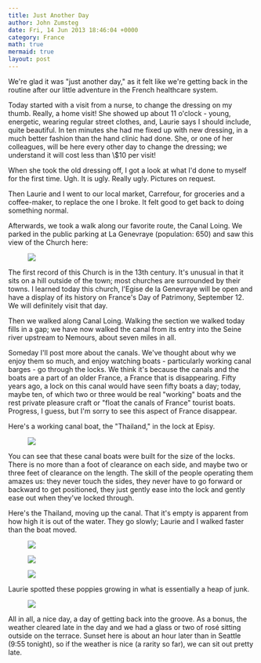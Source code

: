 ```yaml
---
title: Just Another Day
author: John Zumsteg
date: Fri, 14 Jun 2013 18:46:04 +0000
category: France
math: true
mermaid: true
layout: post
---
```

We're glad it was "just another day," as it felt like we're getting back in the routine after our little adventure in the French healthcare system.

Today started with a visit from a nurse, to change the dressing on my thumb. Really, a home visit! She showed up about 11 o'clock - young, energetic, wearing regular street clothes, and, Laurie says I should include, quite beautiful. In ten minutes she had me fixed up with new dressing, in a much better fashion than the hand clinic had done. She, or one of her colleagues, will be here every other day to change the dressing; we understand it will cost less than \\$10 per visit!

When she took the old dressing off, I got a look at what I'd done to myself for the first time. Ugh. It is ugly. Really ugly. Pictures on request.

Then Laurie and I went to our local market, Carrefour, for groceries and a coffee-maker, to replace the one I broke. It felt good to get back to doing something normal.

Afterwards, we took a walk along our favorite route, the Canal Loing. We parked in the public parking at La Genevraye (population: 650) and saw this view of the Church here:
<figure>
	<img src="{{site.url}}/assets/images/2013/06/la-genevrae-church.jpg"/>
	<figcaption></figcaption>
</figure>


The first record of this Church is in the 13th century. It's unusual in that it sits on a hill outside of the town; most churches are surrounded by their towns. I learned today this church, l'Egise de la Genevraye will be open and have a display of its history on France's Day of Patrimony, September 12. We will definitely visit that day.

Then we walked along Canal Loing. Walking the section we walked today fills in a gap; we have now walked the canal from its entry into the Seine river upstream to Nemours, about seven miles in all.

Someday I'll post more about the canals. We've thought about why we enjoy them so much, and enjoy watching boats - particularly working canal barges -  go through the locks. We think it's because the canals and the boats are a part of an older France, a France that is disappearing. Fifty years ago, a lock on this canal would have seen fifty boats a day; today, maybe ten, of which two or three would be real "working" boats and the rest private pleasure craft or "float the canals of France" tourist boats. Progress, I guess, but I'm sorry to see this aspect of France disappear.

Here's a working canal boat, the "Thailand," in the lock at Episy.
<figure>
	<img src="{{site.url}}/assets/images/2013/06/thailand-3.jpg"/>
	<figcaption></figcaption>
</figure>


You can see that these canal boats were built for the size of the locks. There is no more than a foot of clearance on each side, and maybe two or three feet of clearance on the length. The skill of the people operating them amazes us: they never touch the sides, they never have to go forward or backward to get positioned, they just gently ease into the lock and gently ease out when they've locked through.

Here's the Thailand, moving up the canal. That it's empty is apparent from how high it is out of the water. They go slowly; Laurie and I walked faster than the boat moved.
<figure>
	<img src="{{site.url}}/assets/images/2013/06/thailand-2.jpg"/>
	<figcaption></figcaption>
</figure>


<figure>
	<img src="{{site.url}}/assets/images/2013/06/thailand-1.jpg"/>
	<figcaption></figcaption>
</figure>


<figure>
	<img src="{{site.url}}/assets/images/2013/06/Thailand-4.jpg"/>
	<figcaption></figcaption>
</figure>



Laurie spotted these poppies growing in what is essentially a heap of junk. 
<figure>
	<img src="{{site.url}}/assets/images/2013/06/poppies.jpg"/>
	<figcaption></figcaption>
</figure>



All in all, a nice day, a day of getting back into the groove. As a bonus, the weather cleared late in the day and we had a glass or two of rosé sitting outside on the terrace. Sunset here is about an hour later than in Seattle (9:55 tonight), so if the weather is nice (a rarity so far), we can sit out pretty late.

